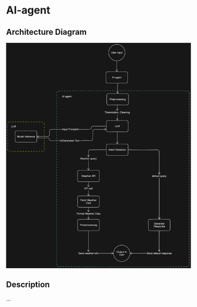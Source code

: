 # AI-agent

## Architecture Diagram

![Architecture Diagram](https://raw.githubusercontent.com/Denos-PB/AI-agent/main/diagram-export-20.03.2025-23_31_14.png)

## Description
...
